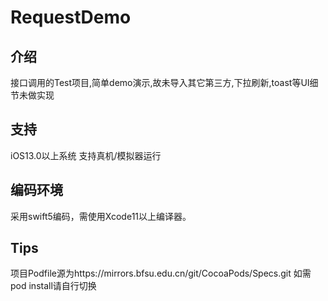 RequestDemo
=======================
## 介绍
接口调用的Test项目,简单demo演示,故未导入其它第三方,下拉刷新,toast等UI细节未做实现

## 支持
iOS13.0以上系统
支持真机/模拟器运行

## 编码环境
采用swift5编码，需使用Xcode11以上编译器。

## Tips
项目Podfile源为https://mirrors.bfsu.edu.cn/git/CocoaPods/Specs.git
如需pod install请自行切换
